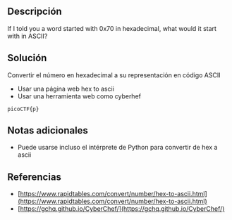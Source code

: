 ## Descripción
If I told you a word started with 0x70 in hexadecimal, what would it start with in ASCII?

## Solución
Convertir el número en hexadecimal a su representación en código ASCII
- Usar una página web hex to ascii
- Usar una herramienta web como cyberhef

```
picoCTF{p}
```

## Notas adicionales
- Puede usarse incluso el intérprete de Python para convertir de hex a ascii

## Referencias
- [https://www.rapidtables.com/convert/number/hex-to-ascii.html](https://www.rapidtables.com/convert/number/hex-to-ascii.html)
- [https://gchq.github.io/CyberChef/](https://gchq.github.io/CyberChef/)
